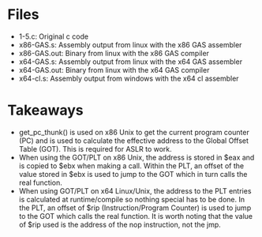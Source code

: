 # Files
- 1-5.c: Original c code
- x86-GAS.s: Assembly output from linux with the x86 GAS assembler
- x86-GAS.out: Binary from linux with the x86 GAS compiler
- x64-GAS.s: Assembly output from linux with the x64 GAS assembler
- x64-GAS.out: Binary from linux with the x64 GAS compiler
- x64-cl.s: Assembly output from windows with the x64 cl assembler

# Takeaways
- get_pc_thunk() is used on x86 Unix to get the current program counter (PC) and is used to calculate the effective address to the Global Offset Table (GOT). This is required for ASLR to work.
- When using the GOT/PLT on x86 Unix, the address is stored in $eax and is copied to $ebx when making a call. Within the PLT, an offset of the value stored in $ebx is used to jump to the GOT which in turn calls the real function.
- When using GOT/PLT on x64 Linux/Unix, the address to the PLT entries is calculated at runtime/compile so nothing special has to be done. In the PLT, an offset of $rip (Instruction/Program Counter) is used to jump to the GOT which calls the real function. It is worth noting that the value of $rip used is the address of the nop instruction, not the jmp.
